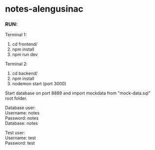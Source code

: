 # notes-alengusinac

### RUN:

Terminal 1:
1. cd frontend/
2. npm install
3. npm run dev

Terminal 2:
1. cd backend/
2. npm install
3. nodemon start (port 3000)

Start database on port 8889 and import mockdata from "mock-data.sql" root folder.

Database user:
<br>
Username: notes
<br>
Password: notes
<br>
Database: notes

Test user:
<br>
Username: test
<br>
Password: test

